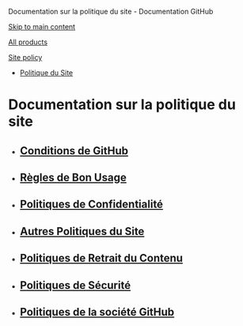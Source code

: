 Documentation sur la politique du site - Documentation GitHub

[Skip to main content](#main-content)

[All products](/fr)

[Site policy](/site-policy)

* [Politique du Site](/fr/site-policy)

Documentation sur la politique du site
==========

* [Conditions de GitHub](/fr/site-policy/github-terms)
  ----------

* [Règles de Bon Usage](/fr/site-policy/acceptable-use-policies)
  ----------

* [Politiques de Confidentialité](/fr/site-policy/privacy-policies)
  ----------

* [Autres Politiques du Site](/fr/site-policy/other-site-policies)
  ----------

* [Politiques de Retrait du Contenu](/fr/site-policy/content-removal-policies)
  ----------

* [Politiques de Sécurité](/fr/site-policy/security-policies)
  ----------

* [Politiques de la société GitHub](/fr/site-policy/github-company-policies)
  ----------
